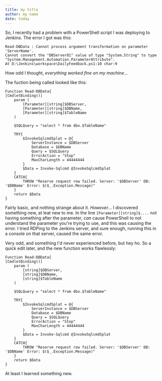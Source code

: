 ```yaml
---
title: my title
author: my name
date: today
---
```


So, I recently had a problem with a PowerShell script I was deploying to Jenkins.
The error I got was this:
```
Read-DBData : Cannot process argument transformation on parameter 'ServerName'.
Cannot convert the "DBServer01" value of type "System.String" to type "System.Management.Automation.ParameterAttribute".
At D:\Jenkins\workspace\DailyFeedback.ps1:10 char:9
```

How odd I thought, *everything worked fine on my machine*...

The fuction being called looked like this:
```
Function Read-DBData{
[CmdletBinding()]
	param (
		[Parameter][string]$DBServer,
		[Parameter][string]$DBName,
		[Parameter][string]$TableName
	)

	$SQLQuery = "select * from dbo.$TableName"

	TRY{
		$InvokeSqlcmdSplat = @{
			ServerInstance = $DBServer
			Database = $DBName
			Query = $SQLQuery
			ErrorAction = "Stop"
			MaxCharLength = 44444444
		}
		$Data = Invoke-Sqlcmd @InvokeSqlcmdSplat
	}
	CATCH{
		THROW "Reserve request row failed. Server: '$DBServer' DB: '$DBName' Error: $($_.Exception.Message)"
	}
	return $Data
}
```
Fairly basic, and nothing strange about it. *However*...
I discovered something new, at leat new to me.
In the line `[Parameter][string]$....` not having something after the parameter, *can* cause PowerShell to not understand the parameter you're trying to use, and this was causing the error.
I tried RDPing to the Jenkins server, and sure enough, running this in a console on that server, caused the same error.

Very odd, and something I'd never experienced before, but hey ho.
So a quick edit later, and the new function works flawlessly:
```
Function Read-DBData{
[CmdletBinding()]
	param (
		[string]$DBServer,
		[string]$DBName,
		[string]$TableName
	)

	$SQLQuery = "select * from dbo.$TableName"

	TRY{
		$InvokeSqlcmdSplat = @{
			ServerInstance = $DBServer
			Database = $DBName
			Query = $SQLQuery
			ErrorAction = "Stop"
			MaxCharLength = 44444444
		}
		$Data = Invoke-Sqlcmd @InvokeSqlcmdSplat
	}
	CATCH{
		THROW "Reserve request row failed. Server: '$DBServer' DB: '$DBName' Error: $($_.Exception.Message)"
	}
	return $Data
}
```

At least I learned something new.